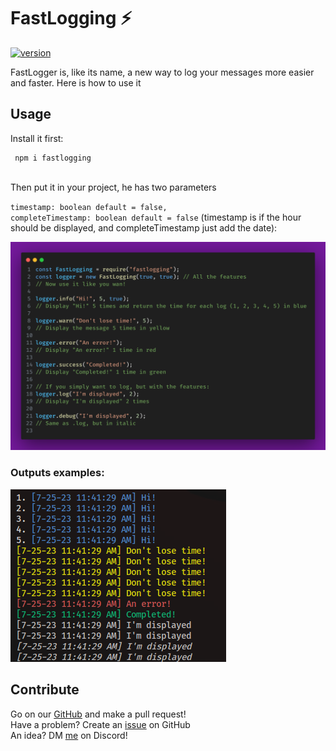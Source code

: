 # FastLogging ⚡

[![version](https://img.shields.io/npm/v/fastlogging.svg)](https://www.npmjs.org/package/fastlogging)

FastLogger is, like its name, a new way to log your messages more easier and faster. Here is how to use it

## Usage

Install it first:

```
 npm i fastlogging
```

<br>
Then put it in your project, he has two parameters

<code>timestamp: boolean default = false,</code><br>
<code>completeTimestamp: boolean default = false</code> (timestamp is if the hour should be displayed, and completeTimestamp just add the date):
<br>

![FastLog](./img/fastlogging.png)

### Outputs examples:

![](./img/outputs.png)

## Contribute

Go on our <a href="https://github.com/AYnonyme971/FastLogger">GitHub</a> and make a pull request!
<br>Have a problem? Create an <a href="https://github.com/AYnonyme971/FastLogger/issues">issue</a> on GitHub
<br>An idea? DM <a href="https://discord.com/users/">me</a> on Discord!

